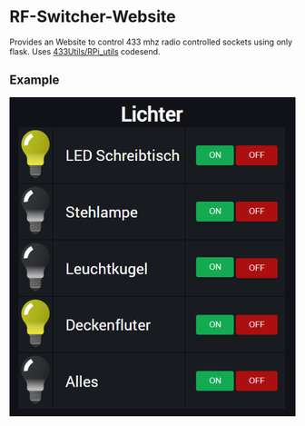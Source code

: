 # RF-Switcher-Website
Provides an Website to control 433 mhz radio controlled sockets using only flask.
Uses [433Utils/RPi_utils](https://github.com/ninjablocks/433Utils/tree/master/RPi_utils) codesend.

## Example
![Website](https://github.com/JDEVDAIN/RF-Switcher-Website/blob/master/Website.PNG?raw=true)
